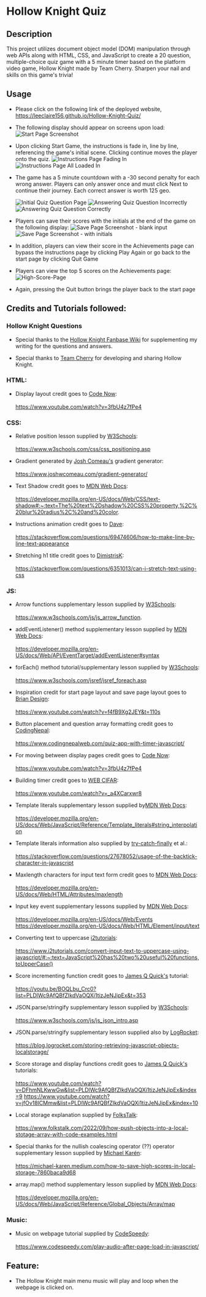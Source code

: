 # Hollow Knight Quiz


## Description
This project utilizes document object model (DOM) manipulation through web APIs along with HTML, CSS, and JavaScript to create a 20 question, multiple-choice quiz game with a 5 minute timer based on the platform video game, Hollow Knight made by Team Cherry. Sharpen your nail and skills on this game's trivia!

## Usage
* Please click on the following link of the deployed website, https://leeclaire156.github.io/Hollow-Knight-Quiz/

* The following display should appear on screens upon load:
    ![Start Page Screenshot](./Develop/Images/Start-Page.PNG)

* Upon clicking Start Game, the instructions is fade in, line by line, referencing the game's initial scene. Clicking continue moves the player onto the quiz.
    ![Instructions Page Fading In](./Develop/Images/Instructions-Page.PNG)
    ![Instructions Page All Loaded In](./Develop/Images/Instructions-Page-2.PNG)

* The game has a 5 minute countdown with a -30 second penalty for each wrong answer. Players can only answer once and must click Next to continue their journey. Each correct answer is worth 125 geo.

    ![Initial Quiz Question Page](./Develop/Images/Quiz-1.PNG)
    ![Answering Quiz Question Incorrectly](./Develop/Images/Quiz-2.PNG)
    ![Answering Quiz Question Correctly](./Develop/Images/Quiz-3.PNG)

* Players can save their scores with the initials at the end of the game on the following display:
    ![Save Page Screenshot - blank input](./Develop/Images/Save-Score-Page.PNG)
    ![Save Page Screenshot - with initials](./Develop/Images/Save-Score-Page-With-Initials.PNG)

* In addition, players can view their score in the Achievements page can bypass the instructions page by clicking Play Again or go back to the start page by clicking Quit Game

* Players can view the top 5 scores on the Achievements page:
    ![High-Score-Page](./Develop/Images/High-Score-Page.PNG)

* Again, pressing the Quit button brings the player back to the start page

## Credits and Tutorials followed:

### Hollow Knight Questions

* Special thanks to the [Hollow Knight Fanbase Wiki](https://hollowknight.fandom.com/wiki/Hollow_Knight_Wiki) for supplementing my writing for the questions and answers.

* Special thanks to [Team Cherry](https://www.teamcherry.com.au/) for developing and sharing Hollow Knight.

### HTML:

* Display layout credit goes to [Code Now](https://www.youtube.com/@docodenow):<br></br>
https://www.youtube.com/watch?v=3fbU4z7fPe4

### CSS:

* Relative position lesson supplied by [W3Schools](https://www.w3schools.com/):<br></br>
https://www.w3schools.com/css/css_positioning.asp

* Gradient generated by [Josh Comeau's](https://www.joshwcomeau.com/) gradient generator:<br></br>
https://www.joshwcomeau.com/gradient-generator/

* Text Shadow credit goes to [MDN Web Docs](https://developer.mozilla.org/en-US/):<br></br>
https://developer.mozilla.org/en-US/docs/Web/CSS/text-shadow#:~:text=The%20text%2Dshadow%20CSS%20property,%2C%20blur%20radius%2C%20and%20color.

* Instructions animation credit goes to [Dave](https://stackoverflow.com/users/1969888/dave):<br></br>
https://stackoverflow.com/questions/69474606/how-to-make-line-by-line-text-appearance

* Stretching h1 title credit goes to [DimistrisK](https://stackoverflow.com/users/7959459/dimitris-k):<br></br>
https://stackoverflow.com/questions/6351013/can-i-stretch-text-using-css


### JS:
* Arrow functions supplementary lesson supplied by [W3Schools](https://www.w3schools.com/):<br></br>
https://www.w3schools.com/js/js_arrow_function.

* addEventListener() method supplementary lesson supplied by [MDN Web Docs](https://developer.mozilla.org/en-US/): <br></br>
https://developer.mozilla.org/en-US/docs/Web/API/EventTarget/addEventListener#syntax

* forEach() method tutorial/supplementary lesson supplied by [W3Schools](https://www.w3schools.com/):<br></br>
https://www.w3schools.com/jsref/jsref_foreach.asp

* Inspiration credit for start page layout and save page layout goes to [Brian Design](https://www.youtube.com/@briandesign): <br></br>
https://www.youtube.com/watch?v=f4fB9Xg2JEY&t=110s

* Button placement and question array formatting credit goes to [CodingNepal](https://www.codingnepalweb.com/): <br></br>
https://www.codingnepalweb.com/quiz-app-with-timer-javascript/

* For moving between display pages credit goes to [Code Now](https://www.youtube.com/@docodenow):<br></br>
https://www.youtube.com/watch?v=3fbU4z7fPe4

* Building timer credit goes to [WEB CIFAR](https://www.youtube.com/@webcifar): <br></br>
https://www.youtube.com/watch?v=_a4XCarxwr8

* Template literals supplementary lesson supplied by[MDN Web Docs](https://developer.mozilla.org/en-US/): <br></br>
https://developer.mozilla.org/en-US/docs/Web/JavaScript/Reference/Template_literals#string_interpolation

* Template literals information also supplied by [try-catch-finally](https://stackoverflow.com/users/1078886/try-catch-finally) et al.:<br></br>
https://stackoverflow.com/questions/27678052/usage-of-the-backtick-character-in-javascript

* Maxlength characters for input text form credit goes to [MDN Web Docs](https://developer.mozilla.org/en-US/):<br></br>
https://developer.mozilla.org/en-US/docs/Web/HTML/Attributes/maxlength

* Input key event supplementary lessons supplied by [MDN Web Docs](https://developer.mozilla.org/en-US/):<br></br>
https://developer.mozilla.org/en-US/docs/Web/Events
https://developer.mozilla.org/en-US/docs/Web/HTML/Element/input/text

* Converting text to uppercase [i2tutorials](https://www.i2tutorials.com/):<br></br>
https://www.i2tutorials.com/convert-input-text-to-uppercase-using-javascript/#:~:text=JavaScript%20has%20two%20useful%20functions,toUpperCase()

* Score incrementing function credit goes to [James Q Quick's](https://www.youtube.com/@JamesQQuick) tutorial:<br></br>
https://youtu.be/BOQLbu_Crc0?list=PLDlWc9AfQBfZIkdVaOQXi1tizJeNJipEx&t=353

* JSON.parse/stringify supplementary lesson supplied by [W3Schools](https://www.w3schools.com/):<br></br>
https://www.w3schools.com/js/js_json_intro.asp

* JSON.parse/stringify supplementary lesson supplied also by [LogRocket](https://logrocket.com/):<br></br>
https://blog.logrocket.com/storing-retrieving-javascript-objects-localstorage/

* Score storage and display functions credit goes to [James Q Quick's](https://www.youtube.com/@JamesQQuick) tutorials:<br></br>
https://www.youtube.com/watch?v=DFhmNLKwwGw&list=PLDlWc9AfQBfZIkdVaOQXi1tizJeNJipEx&index=9
https://www.youtube.com/watch?v=jfOv18lCMmw&list=PLDlWc9AfQBfZIkdVaOQXi1tizJeNJipEx&index=10

* Local storage explanation supplied by [FolksTalk](https://www.folkstalk.com/):<br></br>
https://www.folkstalk.com/2022/09/how-push-objects-into-a-local-stotage-array-with-code-examples.html

* Special thanks for the nullish coalescing operator (??) operator supplementary lesson supplied by [Michael Karén](https://michael-karen.medium.com/):<br></br> 
https://michael-karen.medium.com/how-to-save-high-scores-in-local-storage-7860baca9d68

* array.map() method supplementary lesson supplied by [MDN Web Docs](https://developer.mozilla.org/en-US/):<br></br>
https://developer.mozilla.org/en-US/docs/Web/JavaScript/Reference/Global_Objects/Array/map

### Music:
* Music on webpage tutorial supplied by [CodeSpeedy](https://www.codespeedy.com/):<br></br>
https://www.codespeedy.com/play-audio-after-page-load-in-javascript/


## Feature:
* The Hollow Knight main menu music will play and loop when the webpage is clicked on.